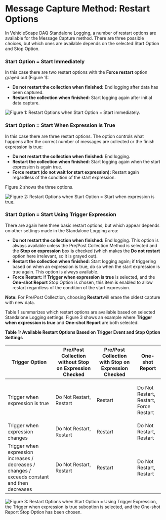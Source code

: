 # Message Capture Method: Restart Options

In VehicleScape DAQ Standalone Logging, a number of restart options are available for the Message Capture method. There are three possible choices, but which ones are available depends on the selected Start Option and Stop Option.

### Start Option = Start Immediately

In this case there are two restart options with the **Force restart** option grayed out (Figure 1):

* **Do not restart the collection when finished:** End logging after data has been captured.
* **Restart the collection when finished:** Start logging again after initial data capture.

![Figure 1: Restart Options when Start Option = Start immediately.](../../../../../.gitbook/assets/spyvssalrestartoptions\_immediately.gif)

### Start Option = Start When Expression is True

In this case there are three restart options. The option controls what happens after the correct number of messages are collected or the finish expression is true:

* **Do not restart the collection when finished:** End logging.
* **Restart the collection when finished:** Start logging again when the start expression is again true.
* **Force restart (do not wait for start expression):** Restart again regardless of the condition of the start expression.

Figure 2 shows the three options.

![Figure 2: Restart Options when Start Option = Start when expression is true.](../../../../../.gitbook/assets/spyvssalrestartoptions\_when\_expression\_is\_true.gif)

### Start Option = Start Using Trigger Expression

There are again here three basic restart options, but which appear depends on other settings made in the Standalone Logging area:

* **Do not restart the collection when finished:** End logging. This option is always available unless the Pre/Post Collection Method is selected and the **Stop on expression** box is checked (which makes the **Do not restart** option here irrelevant, so it is grayed out).
* **Restart the collection when finished:** Start logging again; if triggering based on when an expression is true, do so when the start expression is true again. This option is always available.
* **Force Restart:** If **Trigger when expression is true** is selected, and the **One-shot Report** Stop Option is chosen, this item is enabled to allow restart regardless of the condition of the start expression.

**Note:** For Pre/Post Collection, choosing **Restart**will erase the oldest capture with new data.

Table 1 summarizes which restart options are available based on selected Standalone Logging settings. Figure 3 shows an example where **Trigger when expression is true** and **One-shot Report** are both selected.

**Table 1: Available Restart Options Based on Trigger Event and Stop Option Settings**

| Trigger Option                                                                                | Pre/Post Collection without Stop on Expression Checked | Pre/Post Collection with Stop on Expression Checked | One-shot Report                                  |
| --------------------------------------------------------------------------------------------- | ------------------------------------------------------ | --------------------------------------------------- | ------------------------------------------------ |
| Trigger when expression is true                                                               | Do Not Restart, Restart                                | Restart                                             | <p>Do Not Restart, Restart,<br>Force Restart</p> |
| Trigger when expression changes                                                               | Do Not Restart, Restart                                | Restart                                             | Do Not Restart, Restart                          |
| Trigger when expression increases / decreases / changes / exceeds constant and then decreases | Do Not Restart, Restart                                | Restart                                             | Do Not Restart, Restart                          |

![Figure 3: Restart Options when Start Option = Using Trigger Expression, the Trigger when expression is true suboption is selected, and the One-shot Report Stop Option has been chosen.](../../../../../.gitbook/assets/spyvssalrestartoptions\_using\_trigger\_expression.gif)
